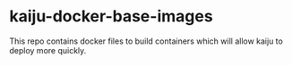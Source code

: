 # kaiju-docker-base-images
This repo contains docker files to build containers which will allow kaiju to deploy more quickly.
